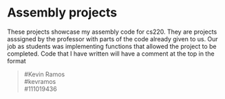 # Assembly projects
These projects showcase my assembly code for cs220. They are projects asssigned by the professor with parts of the code already 
given to us. Our job as students was implementing functions that allowed the project to be completed. Code that I 
have written will have a comment at the top in the format
>#Kevin Ramos <br />
>#kevramos    <br />
>#111019436
